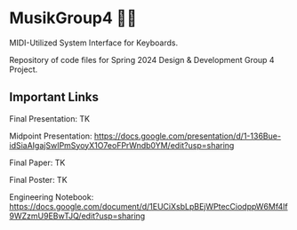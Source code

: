 # MusikGroup4 🎹🎶

MIDI-Utilized System Interface for Keyboards.

Repository of code files for Spring 2024 Design & Development Group 4 Project.

## Important Links

Final Presentation: TK

Midpoint Presentation: https://docs.google.com/presentation/d/1-136Bue-idSiaAIgajSwIPmSyoyX1O7eoFPrWndb0YM/edit?usp=sharing

Final Paper: TK

Final Poster: TK

Engineering Notebook: https://docs.google.com/document/d/1EUCiXsbLpBEjWPtecCiodppW6Mf4lf9WZzmU9EBwTJQ/edit?usp=sharing